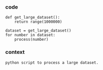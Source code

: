 ### code

```
def get_large_dataset():
    return range(1000000)

dataset = get_large_dataset()
for number in dataset:
    process(number)
```

### context
```
python script to process a large dataset.
```
